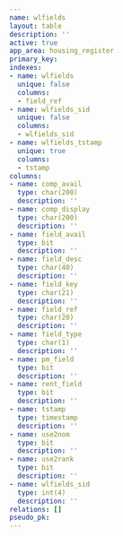 ```yaml
---
name: wlfields
layout: table
description: ''
active: true
app_area: housing_register
primary_key: 
indexes:
- name: wlfields
  unique: false
  columns:
  - field_ref
- name: wlfields_sid
  unique: false
  columns:
  - wlfields_sid
- name: wlfields_tstamp
  unique: true
  columns:
  - tstamp
columns:
- name: comp_avail
  type: char(200)
  description: ''
- name: comp_display
  type: char(200)
  description: ''
- name: field_avail
  type: bit
  description: ''
- name: field_desc
  type: char(40)
  description: ''
- name: field_key
  type: char(21)
  description: ''
- name: field_ref
  type: char(20)
  description: ''
- name: field_type
  type: char(1)
  description: ''
- name: pm_field
  type: bit
  description: ''
- name: rent_field
  type: bit
  description: ''
- name: tstamp
  type: timestamp
  description: ''
- name: use2nom
  type: bit
  description: ''
- name: use2rank
  type: bit
  description: ''
- name: wlfields_sid
  type: int(4)
  description: ''
relations: []
pseudo_pk: 
---
```


